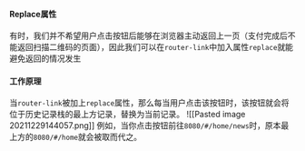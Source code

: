 #### Replace属性
有时，我们并不希望用户点击按钮后能够在浏览器主动返回上一页（支付完成后不能返回扫描二维码的页面），因此我们可以在`router-link`中加入属性`replace`就能避免返回的情况发生

#### 工作原理
当`router-link`被加上`replace`属性，那么每当用户点击该按钮时，该按钮就会将位于历史记录栈的最上方记录，替换为当前记录。
![[Pasted image 20211229144057.png]]
例如，当你点击按钮前往`8080/#/home/news`时，原本最上方的`8080/#/home`就会被取而代之。